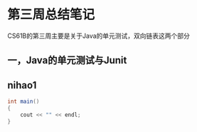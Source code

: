 # 第三周总结笔记
CS61B的第三周主要是关于Java的单元测试，双向链表这两个部分

## 一，Java的单元测试与Junit

## nihao1

```java
int main()
{
    cout << "" << endl;
}
```

